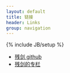 ```yaml
---
layout: default
title: 链接 
header: Links
group: navigation
---
```

{% include JB/setup %}

* [残剑 github](http://txgcwm.github.io/)
* [残剑的专栏](https://segmentfault.com/u/txgcwm/articles)

